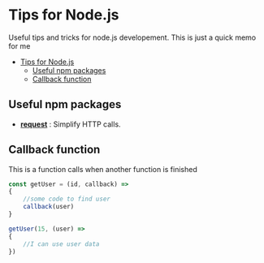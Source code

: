 Tips for Node.js
================

Useful tips and tricks for node.js developement.
This is just a quick memo for me

- [Tips for Node.js](#tips-for-nodejs)
    - [Useful npm packages](#useful-npm-packages)
    - [Callback function](#callback-function)

## Useful npm packages

* **[request](https://github.com/request/request)** : Simplify HTTP calls.

## Callback function

This is a function calls when another function is finished

```javascript
const getUser = (id, callback) =>
{
    //some code to find user
    callback(user)
}

getUser(15, (user) =>
{
    //I can use user data
})
```
